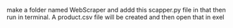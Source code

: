 make a folder named WebScraper and addd this scapper.py file in that then run in terminal. A product.csv file will be created and then open that in exel
